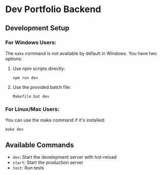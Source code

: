 # Dev Portfolio Backend

## Development Setup

### For Windows Users:
The `make` command is not available by default in Windows. You have two options:

1. Use npm scripts directly:
   ```
   npm run dev
   ```

2. Use the provided batch file:
   ```
   Makefile.bat dev
   ```

### For Linux/Mac Users:
You can use the make command if it's installed:
```
make dev
```

## Available Commands

- `dev`: Start the development server with hot-reload
- `start`: Start the production server
- `test`: Run tests
